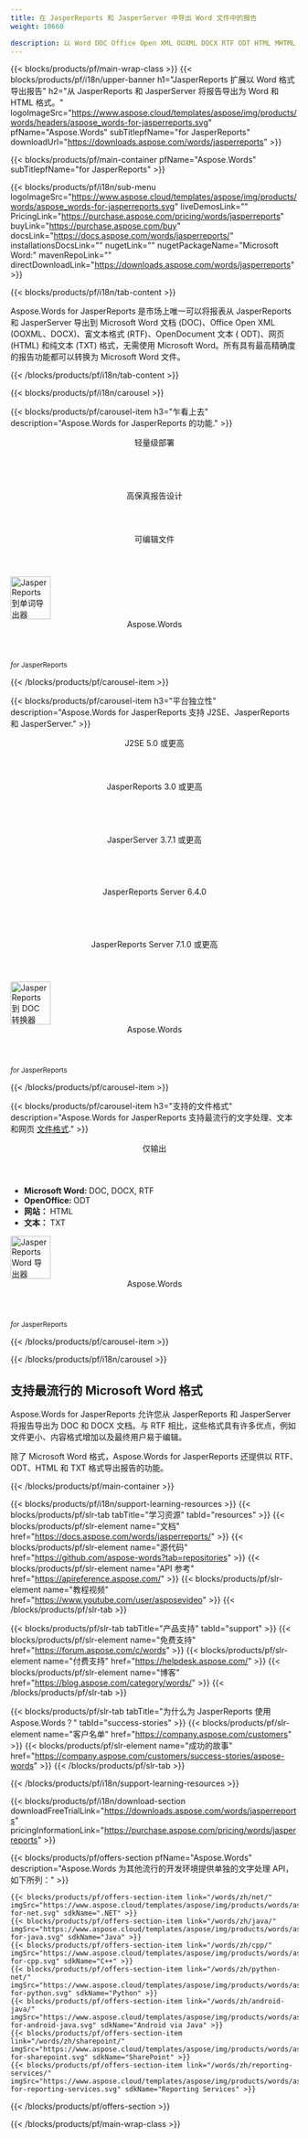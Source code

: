 ```yaml
---
title: 在 JasperReports 和 JasperServer 中导出 Word 文件中的报告 
weight: 10660

description: 以 Word DOC Office Open XML OOXML DOCX RTF ODT HTML MHTML 和 TXT 格式从 Jasper Reports 和 JasperServer 导出报告
---
```


{{< blocks/products/pf/main-wrap-class >}}
{{< blocks/products/pf/i18n/upper-banner h1="JasperReports 扩展以 Word 格式导出报告" h2="从 JasperReports 和 JasperServer 将报告导出为 Word 和 HTML 格式。" logoImageSrc="https://www.aspose.cloud/templates/aspose/img/products/words/headers/aspose_words-for-jasperreports.svg" pfName="Aspose.Words" subTitlepfName="for JasperReports" downloadUrl="https://downloads.aspose.com/words/jasperreports" >}}

{{< blocks/products/pf/main-container pfName="Aspose.Words" subTitlepfName="for JasperReports" >}}

{{< blocks/products/pf/i18n/sub-menu logoImageSrc="https://www.aspose.cloud/templates/aspose/img/products/words/aspose_words-for-jasperreports.svg" liveDemosLink="" PricingLink="https://purchase.aspose.com/pricing/words/jasperreports" buyLink="https://purchase.aspose.com/buy" docsLink="https://docs.aspose.com/words/jasperreports/" installationsDocsLink="" nugetLink="" nugetPackageName="Microsoft Word:" mavenRepoLink="" directDownloadLink="https://downloads.aspose.com/words/jasperreports" >}}

{{< blocks/products/pf/i18n/tab-content >}}
<p>
 Aspose.Words for JasperReports 是市场上唯一可以将报表从 JasperReports 和 JasperServer 导出到 Microsoft Word 文档 (DOC)、Office Open XML (OOXML、DOCX)、富文本格式 (RTF)、OpenDocument 文本 ( ODT)、网页 (HTML) 和纯文本 (TXT) 格式，无需使用 Microsoft Word。所有具有最高精确度的报告功能都可以转换为 Microsoft Word 文件。
</p>

{{< /blocks/products/pf/i18n/tab-content >}}

<!--Diagrams Start-->
{{< blocks/products/pf/i18n/carousel >}}

{{< blocks/products/pf/carousel-item h3="乍看上去" description="Aspose.Words for JasperReports 的功能." >}}
<div class="diagram1 d1-jasper">
 <div class="d1-row">
  <div class="d1-col d1-left">
   <header>
    <i class="fa fa-cog">
    </i>
    轻量级部署
   </header>
   <br/>
   <header>
    <i class="fa fa-table">
    </i>
    高保真报告设计
   </header>
  </div>
  <!--/left-->
  <div class="d1-col d1-right">
   <header>
    <i class="fa fa-pencil-square-o">
    </i>
    可编辑文件
   </header>
  </div>
  <!--/right-->
 </div>
 <!--/row-->
 <div class="d1-logo">
  <img width="70" height="75" alt="JasperReports 到单词导出器" class="lazyloaded" src="https://www.aspose.cloud/templates/aspose/img/products/words/aspose_words-for-jasperreports.svg"/>
  <header>
   Aspose.Words
  </header>
  <footer>
   <small>
    <em>
     for
    </em>
    JasperReports
   </small>
  </footer>
 </div>
 <!--/logo-->
</div>

{{< /blocks/products/pf/carousel-item >}}

{{< blocks/products/pf/carousel-item h3="平台独立性" description="Aspose.Words for JasperReports 支持 J2SE、JasperReports 和 JasperServer." >}}
<div class="diagram1 d1-jasper">
 <div class="d1-row">
  <div class="d1-col d1-left">
   <header style="padding-left: 0px;">
    <i class="fa fa-cubes">
    </i>
    J2SE 5.0 或更高
   </header>
  </div>
  <!--/left-->
  <div class="d1-col d1-right">
   <header style="padding-left: 0px;">
    <i class="fa fa-cubes">
    </i>
    JasperReports 3.0 或更高
   </header>
   <br/>
   <header style="padding-left: 0px;">
    <i class="fa fa-cubes">
    </i>
    JasperServer 3.7.1 或更高
   </header>
   <br/>
   <header style="padding-left: 0px;">
    <i class="fa fa-cubes">
    </i>
    JasperReports Server 6.4.0
   </header>
   <br/>
   <header style="padding-left: 0px;">
    <i class="fa fa-cubes">
    </i>
    JasperReports Server 7.1.0 或更高
   </header>
  </div>
  <!--/right-->
 </div>
 <!--/row-->
 <div class="d1-logo">
  <img width="70" height="75" alt="JasperReports 到 DOC 转换器" class="lazyloaded" src="https://www.aspose.cloud/templates/aspose/img/products/words/aspose_words-for-jasperreports.svg"/>
  <header>
   Aspose.Words
  </header>
  <footer>
   <small>
    <em>
     for
    </em>
    JasperReports
   </small>
  </footer>
 </div>
 <!--/logo-->
</div>

{{< /blocks/products/pf/carousel-item >}}

{{< blocks/products/pf/carousel-item h3="支持的文件格式" description="Aspose.Words for JasperReports 支持最流行的文字处理、文本和网页 [文件格式](https://docs.aspose.com/words/jasperreports/supported-document-formats/)." >}}
<div class="diagram1 d2 d1-jasper">
 <div class="d1-row">
  <div class="d1-col d1-left">
  </div>
  <!--/left-->
  <div class="d1-col d1-right">
   <header>
    <i class="fa fa-mail-forward">
    </i>
    仅输出
   </header>
   <ul>
    <li>
     <b>
      Microsoft Word:
     </b>
     DOC, DOCX, RTF
    </li>
    <li>
     <b>
      OpenOffice:
     </b>
     ODT
    </li>
    <li>
     <b>
      网站：
     </b>
     HTML
    </li>
    <li>
     <b>
      文本：
     </b>
     TXT
    </li>
   </ul>
  </div>
  <!--/right-->
 </div>
 <!--/row-->
 <div class="d1-logo">
  <img width="70" height="75" alt="JasperReports Word 导出器" class="lazyloaded" src="https://www.aspose.cloud/templates/aspose/img/products/words/aspose_words-for-jasperreports.svg"/>
  <header>
   Aspose.Words
  </header>
  <footer>
   <small>
    <em>
     for
    </em>
    JasperReports
   </small>
  </footer>
 </div>
 <!--/logo-->
</div>

{{< /blocks/products/pf/carousel-item >}}

{{< /blocks/products/pf/i18n/carousel >}}
<!--Diagrams End-->

<!--Feature-section Start-->
<div class="container-fluid features-section bg-gray singleproduct">
 <a class="anchor" id="features" name="features">
 </a>
 <div class="row">
  <div class="container">
   <div class="col-lg-12">
    <h2 class="h2title">
     支持最流行的 Microsoft Word 格式
    </h2>
    <p>
     Aspose.Words for JasperReports 允许您从 JasperReports 和 JasperServer 将报告导出为 DOC 和 DOCX 文档。与 RTF 相比，这些格式具有许多优点，例如文件更小、内容格式增加以及最终用户易于编辑。
    </p>
    <p>
     除了 Microsoft Word 格式，Aspose.Words for JasperReports 还提供以 RTF、ODT、HTML 和 TXT 格式导出报告的功能。
    </p>
   </div>
   <!--

<div class="col-lg-12">

<h2 class="h2title">Easy & 轻量级部署</h2>
<p>Aspose.Words for JasperReports is written purely in Java and is provided as a single JAR file that can easily be deployed on machines running JasperReports or JasperServer. To install Aspose.Words for JasperReports - simply copy the JAR file to the correct folder. In order to integrate with JasperServer, you additional need to edit a JasperServer configuration file.</p>
</div>

-->
   <div class="col-lg-12">
    <h2 class="h2title">
     高保真，与报表设计相同
    </h2>
    <p>
     Aspose.Words for JasperReports 将报告导出到 Microsoft Word 文档中，结果看起来与内置 JasperReports 报告设计器生成的原始报告设计相同。所有报告功能都转换为最高精度，以使 Microsoft Word 文档看起来尽可能接近原始设计。
    </p>
   </div>
   <div class="col-lg-12">
    <h2 class="h2title">
     Editable Word Documents
    </h2>
    <p>
     Aspose.Words for JasperReports 导出流布局文档。这意味着文件包括 "
     <strong>
      普通的
     </strong>
     " 如有必要，易于在 Microsoft Word 中进一步编辑的段落、表格和图像。 内置的 JasperReports RTF 导出器生成由定位文本框架组成的文档，这使得最终用户的编辑任务变得不那么直观.
    </p>
   </div>
   <div class="col-lg-12">
    <h2 class="h2title">
     Microsoft Word 自动化 - 不需要
    </h2>
    <p>
     Aspose.Words for JasperReports 使用托管代码构建，无需在机器上安装 Microsoft Word 即可处理 Word 文档格式。 在支持的功能、安全性、稳定性、可扩展性、速度和价格方面，它是一个完美的 Microsoft Word 自动化替代方案。
    </p>
   </div>
  </div>
 </div>
</div>
<!--Feature-section End-->

{{< /blocks/products/pf/main-container >}}


{{< blocks/products/pf/i18n/support-learning-resources >}}
{{< blocks/products/pf/slr-tab tabTitle="学习资源" tabId="resources" >}}
{{< blocks/products/pf/slr-element name="文档" href="https://docs.aspose.com/words/jasperreports/" >}}
{{< blocks/products/pf/slr-element name="源代码" href="https://github.com/aspose-words?tab=repositories" >}}
{{< blocks/products/pf/slr-element name="API 参考" href="https://apireference.aspose.com/" >}}
{{< blocks/products/pf/slr-element name="教程视频" href="https://www.youtube.com/user/asposevideo" >}}
{{< /blocks/products/pf/slr-tab >}}

{{< blocks/products/pf/slr-tab tabTitle="产品支持" tabId="support" >}}
{{< blocks/products/pf/slr-element name="免费支持" href="https://forum.aspose.com/c/words" >}}
{{< blocks/products/pf/slr-element name="付费支持" href="https://helpdesk.aspose.com/" >}}
{{< blocks/products/pf/slr-element name="博客" href="https://blog.aspose.com/category/words/" >}}
{{< /blocks/products/pf/slr-tab >}}

{{< blocks/products/pf/slr-tab tabTitle="为什么为 JasperReports 使用 Aspose.Words？" tabId="success-stories" >}}
{{< blocks/products/pf/slr-element name="客户名单" href="https://company.aspose.com/customers" >}}
{{< blocks/products/pf/slr-element name="成功的故事" href="https://company.aspose.com/customers/success-stories/aspose-words" >}}
{{< /blocks/products/pf/slr-tab >}}

{{< /blocks/products/pf/i18n/support-learning-resources >}}

{{< blocks/products/pf/i18n/download-section downloadFreeTrialLink="https://downloads.aspose.com/words/jasperreports" pricingInformationLink="https://purchase.aspose.com/pricing/words/jasperreports" >}}

{{< blocks/products/pf/offers-section pfName="Aspose.Words" description="Aspose.Words 为其他流行的开发环境提供单独的文字处理 API，如下所列：" >}}

    {{< blocks/products/pf/offers-section-item link="/words/zh/net/" imgSrc="https://www.aspose.cloud/templates/aspose/img/products/words/aspose_words-for-net.svg" sdkName=".NET" >}}
    {{< blocks/products/pf/offers-section-item link="/words/zh/java/" imgSrc="https://www.aspose.cloud/templates/aspose/img/products/words/aspose_words-for-java.svg" sdkName="Java" >}}
    {{< blocks/products/pf/offers-section-item link="/words/zh/cpp/" imgSrc="https://www.aspose.cloud/templates/aspose/img/products/words/aspose_words-for-cpp.svg" sdkName="C++" >}}
    {{< blocks/products/pf/offers-section-item link="/words/zh/python-net/" imgSrc="https://www.aspose.cloud/templates/aspose/img/products/words/aspose_words-for-python.svg" sdkName="Python" >}}
    {{< blocks/products/pf/offers-section-item link="/words/zh/android-java/" imgSrc="https://www.aspose.cloud/templates/aspose/img/products/words/aspose_words-for-android-java.svg" sdkName="Android via Java" >}}
    {{< blocks/products/pf/offers-section-item link="/words/zh/sharepoint/" imgSrc="https://www.aspose.cloud/templates/aspose/img/products/words/aspose_words-for-sharepoint.svg" sdkName="SharePoint" >}}
    {{< blocks/products/pf/offers-section-item link="/words/zh/reporting-services/" imgSrc="https://www.aspose.cloud/templates/aspose/img/products/words/aspose_words-for-reporting-services.svg" sdkName="Reporting Services" >}}

{{< /blocks/products/pf/offers-section >}}

{{< /blocks/products/pf/main-wrap-class >}}